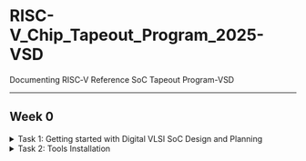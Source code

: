# RISC-V_Chip_Tapeout_Program_2025-VSD
Documenting RISC‑V Reference SoC Tapeout Program-VSD

---

## Week 0

<details>
<summary> Task 1: Getting started with Digital VLSI SoC Design and Planning </summary>

### ASIC / SoC Design Flow

- Specification – Define functionality, performance, power, area.  
- RTL Design – Write Verilog/VHDL, modular & synthesizable code.  
- Verification – Simulate with testbenches, ensure correct behavior.  
- Synthesis – Convert RTL → gate-level netlist with constraints.  
- STA – Check timing paths (setup/hold) meet requirements.  
- DFT – Insert scan chains, generate test patterns.  
- Physical Design – Floorplan, place, route, CTS, DRC/LVS checks.  
- Signoff – Final timing, power, physical verification.  
- Tapeout – Generate GDSII & send to foundry.  
- Silicon Testing – Validate first silicon, apply ECOs if needed.  

</details>

<details>
<summary> Task 2: Tools Installation </summary>

### Oracle VirtualBox
- Minimum: 6GB RAM, 50GB HDD, Ubuntu 20.04+, 4 vCPU  

### Linux Tool Setup (Yosys, Icarus Verilog, GTKWave)

#### Yosys
```bash
# Update package lists
sudo apt-get update

# Install Yosys
git clone https://github.com/YosysHQ/yosys.git
cd yosys
sudo apt install make
sudo apt-get install build-essential clang bison flex \
libreadline-dev gawk tcl-dev libffi-dev git \
graphviz xdot pkg-config python3 libboost-system-dev \
libboost-python-dev libboost-filesystem-dev zlib1g-dev
make config-gcc
make
sudo make install
cd ..

# Install Icarus Verilog
sudo apt-get install iverilog

# Install GTKWave
sudo apt install gtkwave

</details>
